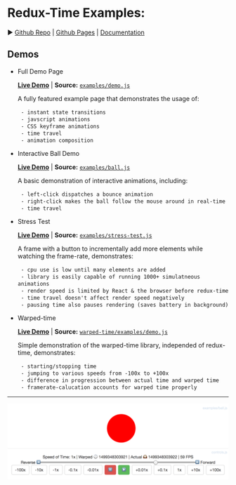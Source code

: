 # Redux-Time Examples:

▶️ [Github Repo](https://github.com/Monadical-SAS/redux-time/) | [Github Pages](https://monadical-sas.github.io/redux-time/) | [Documentation](https://github.com/Monadical-SAS/redux-time/#documentation)

## Demos

 - Full Demo Page
 
   [**Live Demo**](https://monadical-sas.github.io/redux-time/examples/demo.html) | **Source:** [`examples/demo.js`](demo.js)
 
    A fully featured example page that demonstrates the usage of:

        - instant state transitions
        - javscript animations
        - CSS keyframe animations
        - time travel
        - animation composition

 - Interactive Ball Demo
 
   [**Live Demo**](https://monadical-sas.github.io/redux-time/examples/ball.html) | **Source:** [`examples/ball.js`](ball.js)
 
    A basic demonstration of interactive animations, including:

        - left-click dispatches a bounce animation
        - right-click makes the ball follow the mouse around in real-time
        - time travel

 - Stress Test

   [**Live Demo**](https://monadical-sas.github.io/redux-time/examples/stress-test.html) | **Source:** [`examples/stress-test.js`](stress-test.js)
 
    A frame with a button to incrementally add more elements while watching the frame-rate, demonstrates:

        - cpu use is low until many elements are added
        - library is easily capable of running 1000+ simulatneous animations
        - render speed is limited by React & the browser before redux-time
        - time travel doesn't affect render speed negatively
        - pausing time also pauses rendering (saves battery in background)
    
 - Warped-time
 
   [**Live Demo**](https://monadical-sas.github.io/redux-time/warped-time/examples/demo.html) | **Source:** [`warped-time/examples/demo.js`](../warped-time/examples/demo.js)
 
    Simple demonstration of the warped-time library, independed of redux-time, demonstrates:

        - starting/stopping time
        - jumping to various speeds from -100x to +100x
        - difference in progression between actual time and warped time
        - framerate-calucation accounts for warped time properly 

---

![Ball Demo Screenshot](ball_screenshot.png)
